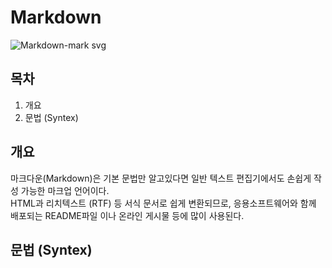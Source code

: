 # Markdown
![Markdown-mark svg](https://user-images.githubusercontent.com/118426836/202700027-0e732f94-45b9-421d-a803-81bbf4a96cd9.png)

## 목차
 
 1. 개요
 2. 문법 (Syntex)


## 개요
마크다운(Markdown)은 기본 문법만 알고있다면 일반 텍스트 편집기에서도 손쉽게 작성 가능한 마크업 언어이다.  
HTML과 리치텍스트 (RTF) 등 서식 문서로 쉽게 변환되므로, 응용소프트웨어와 함께 배포되는 README파일 이나 온라인 게시물 등에 많이 사용된다.


## 문법 (Syntex)

